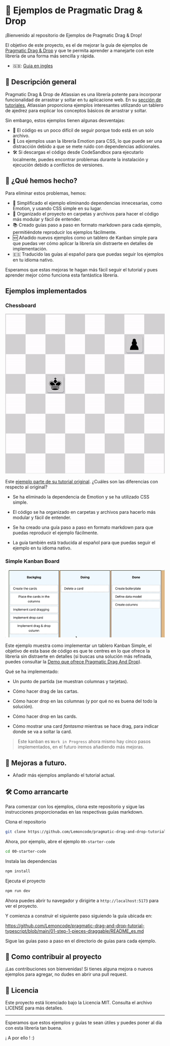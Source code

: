 # 🧩 Ejemplos de Pragmatic Drag & Drop

¡Bienvenido al repositorio de Ejemplos de Pragmatic Drag & Drop!

El objetivo de este proyecto, es el de mejorar la guía de ejemplos de [Pragmatic Drag & Drop](https://github.com/atlassian/pragmatic-drag-and-drop) y que te permita aprender a manejarte con este librería de una forma más sencilla y rápida.

- 🇬🇧: [Guia en ingles](https://github.com/Lemoncode/pragmatic-drag-and-drop-tutorial-typescript/blob/main/README.md)

## 📝 Descripción general

Pragmatic Drag & Drop de Atlassian es una librería potente para incorporar funcionalidad de arrastrar y soltar en tu aplicacione web. En su [sección de tutoriales](https://atlassian.design/components/pragmatic-drag-and-drop/tutorial), Atlassian proporciona ejemplos interesantes utilizando un tablero de ajedrez para explicar los conceptos básicos de arrastrar y soltar.

Sin embargo, estos ejemplos tienen algunas desventajas:

- 📄 El código es un poco difícil de seguir porque todo está en un solo archivo.
- 💄 Los ejemplos usan la librería Emotion para CSS, lo que puede ser una distracción debido a que se mete ruido con dependencias adicionales.
- 🛠️ Si descargas el código desde CodeSandbox para ejecutarlo localmente, puedes encontrar problemas durante la instalación y ejecución debido a conflictos de versiones.

## 🔧 ¿Qué hemos hecho?

Para eliminar estos problemas, hemos:

- 🧹 Simplificado el ejemplo eliminando dependencias innecesarias, como Emotion, y usando CSS simple en su lugar.
- 📂 Organizado el proyecto en carpetas y archivos para hacer el código más modular y fácil de entender.
- 📚 Creado guías paso a paso en formato markdown para cada ejemplo, permitiéndote reproducir los ejemplos fácilmente.
- 🆕 Añadido nuevos ejemplos como un tablero de Kanban simple para que puedas ver cómo aplicar la librería sin distraerte en detalles de implementación.
- 🇪🇸 Traducido las guías al español para que puedas seguir los ejemplos en tu idioma nativo.

Esperamos que estas mejoras te hagan más fácil seguir el tutorial y pues aprender mejor cómo funciona esta fantástica librería.

## Ejemplos implementados

### Chessboard

![Tablero de ajedrez con un rey y un peón, puedes arrastrar y soltar ambas piezas; si el destino del movimiento es válido, se coloreará en verde; si no, en rojo.](./00-chessboard/03-step-3-moving-the-pieces/public/03-step-3-example.gif)

Este [ejemplo parte de su tutorial original](https://atlassian.design/components/pragmatic-drag-and-drop/tutorial). ¿Cuáles son las diferencias con respecto al original?

- Se ha eliminado la dependencia de Emotion y se ha utilizado CSS simple.

- El código se ha organizado en carpetas y archivos para hacerlo más modular y fácil de entender.

- Se ha creado una guía paso a paso en formato markdown para que puedas reproducir el ejemplo fácilmente.

- La guía también está traducida al español para que puedas seguir el ejemplo en tu idioma nativo.

### Simple Kanban Board

![Kanban board simple donde puedes arrastrar y soltar cards de una columna a otra](./01-simple-kanban/05-fine-tune-drop/public/05-fine-tune-drop.gif)

Este ejemplo muestra como implementar un tablero Kanban Simple, el objetivo de esta base de código es que te centres en lo que ofrece la librería sin distraerte en detalles (si buscas una solución más refinada, puedes consultar la [Demo que ofrece Pragmatic Drag And Drop](https://atlassian.design/components/pragmatic-drag-and-drop/examples)).

Qué se ha implementado:

- Un punto de partida (se muestran columnas y tarjetas).

- Cómo hacer drag de las cartas.

- Cómo hacer drop en las columnas (y por qué no es buena del todo la solución).

- Cómo hacer drop en las cards.

- Cómo mostrar una card _fantasma_ mientras se hace drag, para indicar donde se va a soltar la card.

> Este kanban es `Work in Progress` ahora mismo hay cinco pasos implementados, en el futuro iremos añadiendo más mejoras.

## 🔮 Mejoras a futuro.

- Añadir más ejemplos ampliando el tutorial actual.

## 🛠️ Como arrancarte

Para comenzar con los ejemplos, clona este repositorio y sigue las instrucciones proporcionadas en las respectivas guías markdown.

Clona el repositorio

```sh
git clone https://github.com/Lemoncode/pragmatic-drag-and-drop-tutorial-typescript.git
```

Ahora, por ejemplo, abre el ejemplo `00-starter-code`

```sh
cd 00-starter-code
```

Instala las dependencias

```sh
npm install
```

Ejecuta el proyecto

```sh
npm run dev
```

Ahora puedes abrir tu navegador y dirigirte a `http://localhost:5173` para ver el proyecto.

Y comienza a construir el siguiente paso siguiendo la guía ubicada en:

https://github.com/Lemoncode/pragmatic-drag-and-drop-tutorial-typescript/blob/main/01-step-1-pieces-draggable/README_es.md

Sigue las guías paso a paso en el directorio de guías para cada ejemplo.

## 🤝 Como contribuir al proyecto

¡Las contribuciones son bienvenidas! Si tienes alguna mejora o nuevos ejemplos para agregar, no dudes en abrir una pull request.

## 📜 Licencia

Este proyecto está licenciado bajo la Licencia MIT. Consulta el archivo LICENSE para más detalles.

---

Esperamos que estos ejemplos y guías te sean útiles y puedes poner al día con esta librería tan buena.

¡ A por ello ! :)

